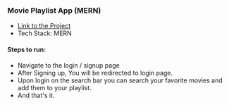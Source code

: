 ### Movie Playlist App (MERN)

- [Link to the Project](https://cranky-hodgkin-94e20a.netlify.app/)
- Tech Stack: MERN



#### Steps to run:

- Navigate to the login / signup page
- After Signing up, You will be redirected to login page.
- Upon login on the search bar you can search your favorite movies and add them to your playlist.
- And that's it.